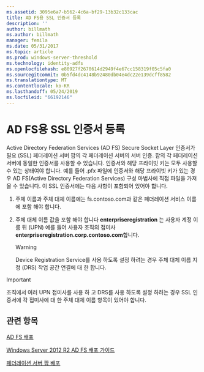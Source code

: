 ```yaml
---
ms.assetid: 3095e6a7-b562-4c6a-bf29-13b32c133cac
title: AD FS용 SSL 인증서 등록
description: ''
author: billmath
ms.author: billmath
manager: femila
ms.date: 05/31/2017
ms.topic: article
ms.prod: windows-server-threshold
ms.technology: identity-adfs
ms.openlocfilehash: e80927f2670614d2949f4e67cc158319f05c5fa0
ms.sourcegitcommit: 0b5fd4dc4148b92480db04e4dc22e139dcff8582
ms.translationtype: MT
ms.contentlocale: ko-KR
ms.lasthandoff: 05/24/2019
ms.locfileid: "66192146"
---
```

# <a name="enroll-an-ssl-certificate-for-ad-fs"></a>AD FS용 SSL 인증서 등록

Active Directory Federation Services \(AD FS\) Secure Socket Layer 인증서가 필요 \(SSL\) 페더레이션 서버 팜의 각 페더레이션 서버의 서버 인증. 팜의 각 페더레이션 서버에 동일한 인증서를 사용할 수 있습니다. 인증서와 해당 프라이빗 키는 모두 사용할 수 있는 상태여야 합니다. 예를 들어 .pfx 파일에 인증서와 해당 프라이빗 키가 있는 경우 AD FS(Active Directory Federation Services) 구성 마법사에 직접 파일을 가져올 수 있습니다. 이 SSL 인증서에는 다음 사항이 포함되어 있어야 합니다.  
  
1.  주체 이름과 주체 대체 이름에는 fs.contoso.com과 같은 페더레이션 서비스 이름에 포함 해야 합니다.  
  
2.  주체 대체 이름 값을 포함 해야 합니다 **enterpriseregistration** 는 사용자 계정 이름 뒤 \(UPN\) 예를 들어 사용자 조직의 접미사  **enterpriseregistration.corp.contoso.com**합니다.  
  
    > [!WARNING]  
    > Device Registration Service를 사용 하도록 설정 하려는 경우 주체 대체 이름 지정 \(DRS\) 작업 공간 연결에 대 한 합니다.  
  
> [!IMPORTANT]  
> 조직에서 여러 UPN 접미사를 사용 하 고 DRS를 사용 하도록 설정 하려는 경우 SSL 인증서에 각 접미사에 대 한 주체 대체 이름 항목이 있어야 합니다.  
  
## <a name="see-also"></a>관련 항목
[AD FS 배포](../../ad-fs/AD-FS-Deployment.md)  

[Windows Server 2012 R2 AD FS 배포 가이드](../../ad-fs/deployment/Windows-Server-2012-R2-AD-FS-Deployment-Guide.md)  
 
[페더레이션 서버 팜 배포](../../ad-fs/deployment/Deploying-a-Federation-Server-Farm.md)  
  
  

